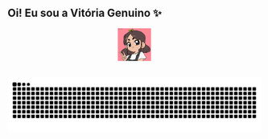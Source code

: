 ## Oi! Eu sou a Vitória Genuino ✨

<p align = "center">
  <img width = "13%" alt = "vivi" src = "assets/merged.gif"
</p>

  ##
  
  <picture>
  <source media="(prefers-color-scheme: dark)" srcset="https://raw.githubusercontent.com/vitoria-genuino/vitoria-genuino/output/github-contribution-grid-snake-dark.svg">
  <source media="(prefers-color-scheme: light)" srcset="https://raw.githubusercontent.com/vitoria-genuino/vitoria-genuino/output/github-contribution-grid-snake.svg">
  <img alt="github contribution grid snake animation" src="https://raw.githubusercontent.com/vitoria-genuino/vitoria-genuino/output/github-contribution-grid-snake.svg">
</picture>
